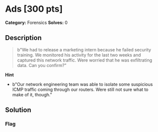 # Ads [300 pts]

**Category:** Forensics
**Solves:** 0

## Description
>b"We had to release a marketing intern because he failed security training. We monitored his activity for the last two weeks and captured this network traffic. Were worried that he was exfiltrating data. Can you confirm?"

**Hint**
* b"Our network engineering team was able to isolate some suspicious ICMP traffic coming through our routers. Were still not sure what to make of it, though."

## Solution

### Flag

